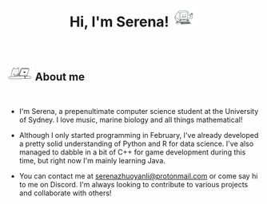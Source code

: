 
<h1 align="center"><b>Hi, I'm Serena! </b><picture><img src = "./assets/comp.gif" width = 50px></picture></h1>

<br>

## <picture><img src = "./assets/cat.gif" width = 50px></picture> About me

<br>

- I'm Serena, a prepenultimate computer science student at the University of Sydney. I love music, marine biology and all things mathematical!

- Although I only started programming in February, I've already developed a pretty solid understanding of Python and R for data science. I've also managed to dabble in a bit of C++ for game development during this time, but right now I'm mainly learning Java.

- You can contact me at <a href="mailto:serenazhuoyanli@protonmail.com">serenazhuoyanli@protonmail.com or come say hi to me on Discord. I'm always looking to contribute to various projects and collaborate with others!

<br>
